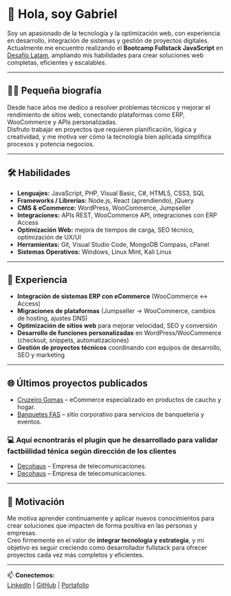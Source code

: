 # 👋 Hola, soy Gabriel

Soy un apasionado de la tecnología y la optimización web, con experiencia en desarrollo, integración de sistemas y gestión de proyectos digitales.  
Actualmente me encuentro realizando el **Bootcamp Fullstack JavaScript** en [Desafío Latam](https://desafiolatam.com/), ampliando mis habilidades para crear soluciones web completas, eficientes y escalables.

---

## 🧑‍💻 Pequeña biografía
Desde hace años me dedico a resolver problemas técnicos y mejorar el rendimiento de sitios web, conectando plataformas como ERP, WooCommerce y APIs personalizadas.  
Disfruto trabajar en proyectos que requieren planificación, lógica y creatividad, y me motiva ver cómo la tecnología bien aplicada simplifica procesos y potencia negocios.

---

## 🛠 Habilidades
- **Lenguajes:** JavaScript, PHP, Visual Basic, C#, HTML5, CSS3, SQL
- **Frameworks / Librerías:** Node.js, React (aprendiendo), jQuery
- **CMS & eCommerce:** WordPress, WooCommerce, Jumpseller
- **Integraciones:** APIs REST, WooCommerce API, integraciones con ERP Access
- **Optimización Web:** mejora de tiempos de carga, SEO técnico, optimización de UX/UI
- **Herramientas:** Git, Visual Studio Code, MongoDB Compass, cPanel
- **Sistemas Operativos:** Windows, Linux Mint, Kali Linux

---

## 💼 Experiencia
- **Integración de sistemas ERP con eCommerce** (WooCommerce ↔ Access)  
- **Migraciones de plataformas** (Jumpseller → WooCommerce, cambios de hosting, ajustes DNS)  
- **Optimización de sitios web** para mejorar velocidad, SEO y conversión  
- **Desarrollo de funciones personalizadas** en WordPress/WooCommerce (checkout, snippets, automatizaciones)  
- **Gestión de proyectos técnicos** coordinando con equipos de desarrollo, SEO y marketing  

---

## 🌐 Últimos proyectos publicados
- [Cruzeiro Gomas](https://cruzeirogomas.cl) – eCommerce especializado en productos de caucho y hogar.
- [Banquetes FAS](https://banquetesfas.cl) – sitio corporativo para servicios de banquetería y eventos.

### 💻 Aquí ecnontrarás el plugin que he desarrollado para validar factbiilidad ténica según dirección de los clientes 
- [Decohaus](https://miuno.cl) – Empresa de telecomunicaciones.
- [Decohaus](https://sznet.cl) – Empresa de telecomunicaciones.  

---

## 🚀 Motivación
Me motiva aprender continuamente y aplicar nuevos conocimientos para crear soluciones que impacten de forma positiva en las personas y empresas.  
Creo firmemente en el valor de **integrar tecnología y estrategia**, y mi objetivo es seguir creciendo como desarrollador fullstack para ofrecer proyectos cada vez más completos y eficientes.

---

📫 **Conectemos:**  
[LinkedIn](https://www.linkedin.com/in/gabriel-jofr%C3%A9-705201148/) | [GitHub](https://github.com/Gannoko) | [Portafolio](https://recreadigital.cl)
